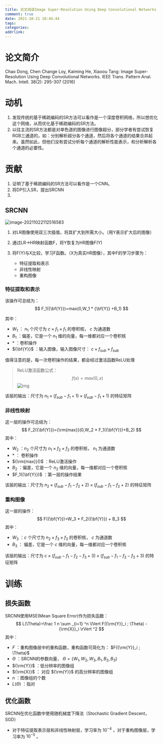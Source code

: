 ```yaml
---
title: 论文阅读Image Super-Resolution Using Deep Convolutional Networks
comment: true
date: 2021-10-21 10:44:44
tags:
categories:
addrlink:
---
```



# 论文简介

Chao Dong, Chen Change Loy, Kaiming He, Xiaoou Tang: Image Super-Resolution Using Deep Convolutional Networks. IEEE Trans. Pattern Anal. Mach. Intell. 38(2): 295-307 (2016)



# 动机

1. 发现传统的基于稀疏编码的SR方法可以看作是一个深度卷积网络，所以想优化这个网络，从而优化基于稀疏编码的SR方法。
2. 以往主流的SR方法都是对单色道的图像进行图像超分，部分学者有尝试恢复RGB三通道的，如：分别解析超分各个通道，然后将各个通道的结果合并起来。虽然如此，但他们没有尝试分析每个通道的解析性能表示，和分析解析各个通道的必要性。



# 贡献

1. 证明了基于稀疏编码的SR方法可以看作是一个CNN。
2. 将DP引入SR，提出SRCNN
3. 





## SRCNN

![image-20211022112516583](D:\blog\source\_drafts\论文阅读Image-Super-Resolution-Using-Deep-Convolutional-Networks\1.png)

1. 对LR图像使用双三次插值，将其扩大到所需大小。（用Y表示扩大后的图像）

2. 通过LR→HR映射函数F，将Y恢复为HR图像F(Y)

3. 将F(Y)与X比较，学习F函数。（X为真实HR图像），其中F的学习步骤为：
   - 特征提取和表示
   - 非线性映射
   - 重构图像



### 特征提取和表示

该操作可总结为：
$$
F_1({\bf{Y}})=max(0,W_1 * {\bf{Y}} +B_1) 
$$

其中：

-  $W_1$ ： $n_1$ 个尺寸为 $c \times f_1 \times f_1$ 的卷积核， $c$ 为通道数
-  $B_1$ ：偏差，它是一个 $n_1$ 维的向量，每一维都对应一个卷积核
- $*$ ：卷积操作
- ${\bf{Y}}$ ：输入图像，输入图像尺寸： $c \times f_{sub} \times f_{sub}$ 

值得注意的是，每一次卷积操作的结果，都会经过激活函数ReLU处理

> ReLU激活函数公式：
> $$
> f(x)=max(0,x)
> $$
> ![img](D:\blog\source\_drafts\论文阅读Image-Super-Resolution-Using-Deep-Convolutional-Networks\2.jpg)

该层的输出：尺寸为 $n_1 \times (f_{sub} - f_1 + 1) \times (f_{sub} - f_1 + 1)$ 的特征矩阵 



### 非线性映射

这一层的操作可总结为：
$$
F_2({\bf{Y}})={\rm{max}}(0,W_2 * F_1({\bf{Y}})+B_2)
$$
其中：

- $W_2$ ：$n_2$ 个尺寸为 $n_1 \times f_2 \times f_2$ 的卷积核， $n_1$ 为通道数
- $*$ ： 卷积操作
- ${\rm{max}}()$ ：ReLU激活操作
- $B_2$ ：偏差，它是一个 $n_2$ 维的向量，每一维都对应一个卷积核
- $F_1({\bf{Y}})$ ：第一层的操作结果



该层的输出：尺寸为 $n_2 \times (f_{sub} - f_1 -f_2 + 2) \times (f_{sub} - f_1 - f_2 + 2)$ 的特征矩阵





### 重构图像

这一层的操作：
$$
F({\bf{Y}})=W_3 * F_2({\bf{Y}}) + B_3
$$
其中：

- $W_3$ ：$c$ 个尺寸为 $n_2 \times f_3 \times f_3$ 的卷积核， $c$ 为通道数
- $B_3$ ： 偏差，它是一个 $c$ 维的向量，每一维都对应一个卷积核



该层的输出：尺寸为 $c \times (f_{sub} - f_1 - f_2 -f_3 + 3) \times (f_{sub} - f_1 - f_2 -f_3 + 3)$ 的特征矩阵





# 训练

## 损失函数

SRCNN使用MSE(Mean Square Error)作为损失函数：
$$
L(\Theta)=\frac 1 n \sum _{i=1} ^n \lVert F({\rm{Y}}_i ; \Theta) - {\rm{X}}_i \rVert ^2
$$
其中：

- $F$ ：重构图像层中的重构函数，重构函数可简化为： $F({\rm{Y}}_i ; \Theta)$
- $\Theta$ ：SRCNN的参数向量， $\Theta=\lbrace W_1, W_2, W_3, B_1, B_2, B_3 \rbrace$ 
- ${\rm{Y}}$ ：低分辨率的图像组
- ${\rm{X}}$ ： 对应 ${\rm{Y}}$ 的高分辨率的图像组
- $n$ ：图像组的个数
- $L(\Theta)$ ：指对





## 优化函数

SRCNN在优化函数中使用随机梯度下降法（Stochastic Gradient Descent，SGD）

- 对于特征提取表示层和非线性映射层，学习率为 $10^{-4}$ ，对于重构图像层，学习率为 $10^{-5}$ 。





